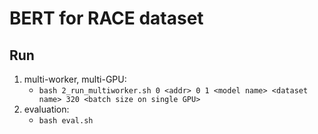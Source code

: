 # BERT for RACE dataset

## Run

1. multi-worker, multi-GPU:
    - `bash 2_run_multiworker.sh 0 <addr> 0 1 <model name> <dataset name> 320 <batch size on single GPU>`
2. evaluation:
    - `bash eval.sh`
